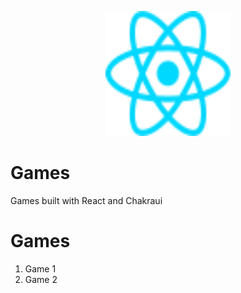 <p align="center">
  <img src="src/assets/react.svg" alt="React Icon" width="200" height="200">
</p>

# Games

Games built with React and Chakraui

# Games

1. Game 1
2. Game 2
